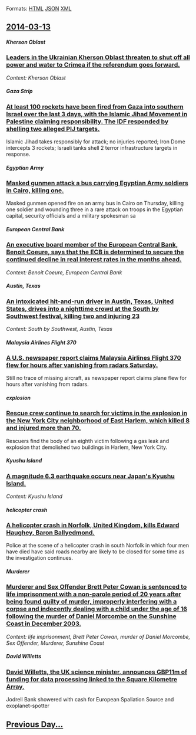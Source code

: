 
Formats: [HTML](2014/03/13/index.html)  [JSON](2014/03/13/index.json)  [XML](2014/03/13/index.xml)  

## [2014-03-13](/news/2014/03/13/index.md)

##### Kherson Oblast
### [Leaders in the Ukrainian Kherson Oblast threaten to shut off all power and water to Crimea if the referendum goes forward. ](/news/2014/03/13/leaders-in-the-ukrainian-kherson-oblast-threaten-to-shut-off-all-power-and-water-to-crimea-if-the-referendum-goes-forward.md)
_Context: Kherson Oblast_

##### Gaza Strip
### [At least 100 rockets have been fired from Gaza into southern Israel over the last 3 days, with the Islamic Jihad Movement in Palestine claiming responsibility. The IDF responded by shelling two alleged PIJ targets. ](/news/2014/03/13/at-least-100-rockets-have-been-fired-from-gaza-into-southern-israel-over-the-last-3-days-with-the-islamic-jihad-movement-in-palestine-claim.md)
Islamic Jihad takes responsibly for attack; no injuries reported; Iron Dome intercepts 3 rockets; Israeli tanks shell 2 terror infrastructure targets in response.

##### Egyptian Army
### [Masked gunmen attack a bus carrying Egyptian Army soldiers in Cairo, killing one. ](/news/2014/03/13/masked-gunmen-attack-a-bus-carrying-egyptian-army-soldiers-in-cairo-killing-one.md)
Masked gunmen opened fire on an army bus in Cairo on Thursday, killing one soldier and wounding three in a rare attack on troops in the Egyptian capital, security officials and a military spokesman sa

##### European Central Bank
### [An executive board member of the European Central Bank, Benoit Coeure, says that the ECB is determined to secure the continued decline in real interest rates in the months ahead. ](/news/2014/03/13/an-executive-board-member-of-the-european-central-bank-benoa-r-t-caura-c-says-that-the-ecb-is-determined-to-secure-the-continued-decline-in.md)
_Context: Benoit Coeure, European Central Bank_

##### Austin, Texas
### [An intoxicated hit-and-run driver in Austin, Texas, United States, drives into a nighttime crowd at the South by Southwest festival, killing two and injuring 23 ](/news/2014/03/13/an-intoxicated-hit-and-run-driver-in-austin-texas-united-states-drives-into-a-nighttime-crowd-at-the-south-by-southwest-festival-killing.md)
_Context: South by Southwest, Austin, Texas_

##### Malaysia Airlines Flight 370
### [A U.S. newspaper report claims Malaysia Airlines Flight 370 flew for hours after vanishing from radars Saturday. ](/news/2014/03/13/a-u-s-newspaper-report-claims-malaysia-airlines-flight-370-flew-for-hours-after-vanishing-from-radars-saturday.md)
Still no trace of missing aircraft, as newspaper report claims plane flew for hours after vanishing from radars.

##### explosion
### [Rescue crew continue to search for victims in the explosion in the New York City neighborhood of East Harlem, which killed 8 and injured more than 70. ](/news/2014/03/13/rescue-crew-continue-to-search-for-victims-in-the-explosion-in-the-new-york-city-neighborhood-of-east-harlem-which-killed-8-and-injured-mor.md)
Rescuers find the body of an eighth victim following a gas leak and explosion that demolished two buildings in Harlem, New York City.

##### Kyushu Island
### [A magnitude 6.3 earthquake occurs near Japan's Kyushu Island. ](/news/2014/03/13/a-magnitude-6-3-earthquake-occurs-near-japan-s-kyushu-island.md)
_Context: Kyushu Island_

##### helicopter crash
### [A helicopter crash in Norfolk, United Kingdom, kills Edward Haughey, Baron Ballyedmond. ](/news/2014/03/13/a-helicopter-crash-in-norfolk-united-kingdom-kills-edward-haughey-baron-ballyedmond.md)
Police at the scene of a helicopter crash in south Norfolk in which four men have died have said roads nearby are likely to be closed for some time as the investigation continues.

##### Murderer
### [Murderer and Sex Offender Brett Peter Cowan is sentenced to life imprisonment with a non-parole period of 20 years after being found guilty of murder, improperly interfering with a corpse and indecently dealing with a child under the age of 16 following the murder of Daniel Morcombe on the Sunshine Coast in December 2003. ](/news/2014/03/13/murderer-and-sex-offender-brett-peter-cowan-is-sentenced-to-life-imprisonment-with-a-non-parole-period-of-20-years-after-being-found-guilty.md)
_Context: life imprisonment, Brett Peter Cowan, murder of Daniel Morcombe, Sex Offender, Murderer, Sunshine Coast_

##### David Willetts
### [David Willetts, the UK science minister, announces GBP11m of funding for data processing linked to the Square Kilometre Array. ](/news/2014/03/13/david-willetts-the-uk-science-minister-announces-agbp11m-of-funding-for-data-processing-linked-to-the-square-kilometre-array.md)
Jodrell Bank showered with cash for European Spallation Source and exoplanet-spotter

## [Previous Day...](/news/2014/03/12/index.md)


